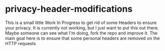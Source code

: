 # privacy-header-modifications
This is a small little Work In Progress to get rid of some Headers to ensure your privacy. It is currently not working, but I just want to put this out there. Maybe someone can see what I'm doing, fork the repo and improve it. The main goal here is to ensure that some personal headers are removed on the HTTP requests
